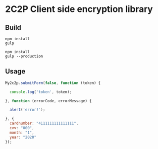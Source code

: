 # 2C2P Client side encryption library

## Build

```
npm install
gulp
```

```
npm install
gulp --production
```

## Usage

```javascript
My2c2p.submitForm(false, function (token) {

  console.log('token', token);

}, function (errorCode, errorMessage) {

  alert('error!');

}, {
  cardnumber: "4111111111111111",
  cvv: "000", 
  month: "1",
  year: "2020"
});
```
